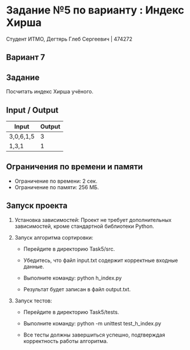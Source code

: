 # Задание №5 по варианту : Индекс Хирша
Студент ИТМО, Дегтярь Глеб Сергеевич | 474272

## Вариант 7

## Задание
Посчитать индекс Хирша учёного. 

## Input / Output

| Input              | Output      |
|--------------------|-------------|
| 3,0,6,1,5 | 3 |
| 1,3,1 | 1 |           |

## Ограничения по времени и памяти

- Ограничение по времени: 2 сек.
- Ограничение по памяти: 256 МБ.

## Запуск проекта

1. Установка зависимостей: Проект не требует дополнительных зависимостей, кроме стандартной библиотеки Python.

2. Запуск алгоритма сортировки:

   - Перейдите в директорию Task5/src.
   - Убедитесь, что файл input.txt содержит корректные входные данные. 
   - Выполните команду:
          python h_index.py 
     
   - Результат будет записан в файл output.txt.

3. Запуск тестов:

   - Перейдите в директорию Task5/tests.
   - Выполните команду:
          python -m unittest test_h_index.py
     
   - Все тесты должны завершиться успешно, подтверждая корректность работы алгоритма.

